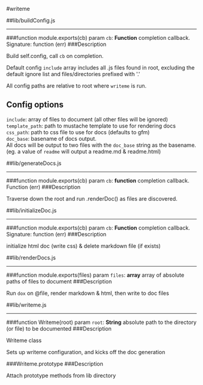 #writeme

##lib/buildConfig.js
- - - - -
###function module.exports(cb)
param `cb`: **Function**   completion callback. Signature: function (err)
###Description
<p>Build self.config, call <code>cb</code> on completion.</p>

<p>Default config <code>include</code> array includes all .js files found in root, excluding the<br />default ignore list and files/directories prefixed with '.'</p>

<p>All config paths are relative to root where <code>writeme</code> is run.</p>

<h2>Config options</h2>

<p><code>include</code>: array of files to document (all other files will be ignored)<br /><code>template_path</code>: path to mustache template to use for rendering docs<br /><code>css_path</code>: path to css file to use for docs (defaults to gfm)<br /><code>doc_base</code>: basename of docs output. <br />All docs will be output to two files with the <code>doc_base</code> string as the basename. <br />(eg. a value of <code>readme</code> will output a readme.md &amp; readme.html)</p>



##lib/generateDocs.js
- - - - -
###function module.exports(cb)
param `cb`: **function**   completion callback. Function (err)
###Description
<p>Traverse down the root and run .renderDoc() as files are discovered.</p>



##lib/initializeDoc.js
- - - - -
###function module.exports(cb)
param `cb`: **Function**   completion callback. Signature: function (err)
###Description
<p>initialize html doc (write css) &amp; delete markdown file (if exists)</p>



##lib/renderDocs.js
- - - - -
###function module.exports(files)
param `files`: **array**   array of absolute paths of files to document
###Description
<p>Run <code>dox</code> on @file, render markdown &amp; html, then write to doc files</p>



##lib/writeme.js
- - - - -
###function Writeme(root)
param `root`: **String**   absolute path to the directory (or file) to be documented
###Description
<p>Writeme class</p>

<p>Sets up writeme configuration, and kicks off the doc generation</p>

###Writeme.prototype
###Description
<p>Attach prototype methods from lib directory</p>




